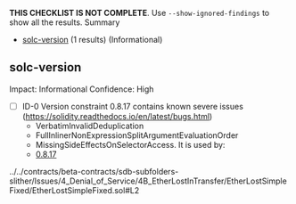 **THIS CHECKLIST IS NOT COMPLETE**. Use `--show-ignored-findings` to show all the results.
Summary
 - [solc-version](#solc-version) (1 results) (Informational)
## solc-version
Impact: Informational
Confidence: High
 - [ ] ID-0
Version constraint 0.8.17 contains known severe issues (https://solidity.readthedocs.io/en/latest/bugs.html)
	- VerbatimInvalidDeduplication
	- FullInlinerNonExpressionSplitArgumentEvaluationOrder
	- MissingSideEffectsOnSelectorAccess.
It is used by:
	- [0.8.17](../../contracts/beta-contracts/sdb-subfolders-slither/Issues/4_Denial_of_Service/4B_EtherLostInTransfer/EtherLostSimpleFixed/EtherLostSimpleFixed.sol#L2)

../../contracts/beta-contracts/sdb-subfolders-slither/Issues/4_Denial_of_Service/4B_EtherLostInTransfer/EtherLostSimpleFixed/EtherLostSimpleFixed.sol#L2


